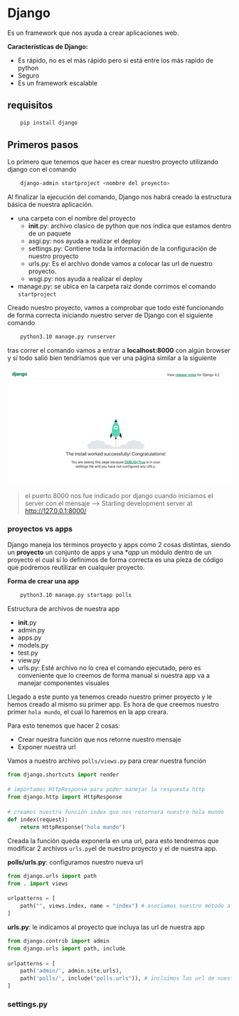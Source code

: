 # Django

Es un framework que nos ayuda a crear aplicaciones web.  

**Características de Django:**
* Es rápido, no es el más rápido pero si está entre los más rapido de python
* Seguro
* Es un framework escalable

## requisitos

```sh
    pip install django
```

## Primeros pasos

Lo primero que tenemos que hacer es crear nuestro proyecto utilizando django con el comando

```sh
    django-admin startproject <nombre del proyecto>
```

Al finalizar la ejecución del comando, Django nos habrá creado la estructura básica de nuestra aplicación.

* una carpeta con el nombre del proyecto
    * __init__.py: archivo clasico de python que nos indica que estamos dentro de un paquete
    * asgi.py: nos ayuda a realizar el deploy 
    * settings.py: Contiene toda la información de la configuración de nuestro proyecto
    * urls.py: Es el archivo donde vamos a colocar las url de nuestro proyecto.
    * wsgi.py: nos ayuda a realizar el deploy 
* manage.py: se ubica en la carpeta raiz donde corrimos el comando `startproject`

Creado nuestro proyecto, vamos a comprobar que todo esté funcionando de forma correcta iniciando nuestro server de Django con el siguiente comando

```sh
    python3.10 manage.py runserver
```

tras correr el comando vamos a entrar a **localhost:8000** con algún browser y sí todo salió bien tendríamos que ver una página similar a la siguiente

![](./img/djongo_init.png)

> el puerto 8000 nos fue indicado por django cuando iniciamos el server con el mensaje --> Starting development server at http://127.0.0.1:8000/



### proyectos vs apps

Django maneja los términos proyecto y apps como 2 cosas distintas, siendo un **proyecto** un conjunto de apps y una **app* un módulo dentro de un proyecto el cual sí lo definimos de forma correcta es una pieza de código que podremos reutilizar en cualquier proyecto.

**Forma de crear una app**

```sh
    python3.10 manage.py startapp polls
```

Estructura de archivos de nuestra app

* __init__.py
* admin.py
* apps.py
* models.py
* test.py
* view.py
* urls.py: Esté archivo no lo crea el comando ejecutado, pero es conveniente que lo creemos de forma manual sí nuestra app va a manejar componentes visuales


Llegado a este punto ya tenemos creado nuestro primer proyecto y le hemos creado al mismo su primer app. Es hora de que creemos nuestro primer `hola mundo`, el cual lo haremos en la app creara.

Para esto tenemos que hacer 2 cosas:
* Crear nuestra función que nos retorne nuestro mensaje
* Exponer nuestra url

Vamos a nuestro archivo `polls/views.py` para crear nuestra función

```python
from django.shortcuts import render

# importamos HttpResponse para poder manejar la respuesta http
from django.http import HttpResponse

# creamos nuestra función index que nos retornara nuestro hola mundo
def index(request):
    return HttpResponse("hola mundo")
```

Creada la función queda exponerla en una url, para esto tendremos que modificar 2 archivos `urls.py`el de nuestro proyecto y el de nuestra app.

**polls/urls.py**: configuramos nuestro nueva url

```python
from django.urls import path
from . import views

urlpatterns = [
    path("", views.index, name = "index") # asociamos nuestro método a un path
]
```

**urls.py**: le indicamos al proyecto que incluya las url de nuestra app

```python
from django.contrib import admin
from django.urls import path, include

urlpatterns = [
    path('admin/', admin.site.urls),
    path('polls/', include("polls.urls")), # incluimos las url de nuestra app polls
]
```

### settings.py



